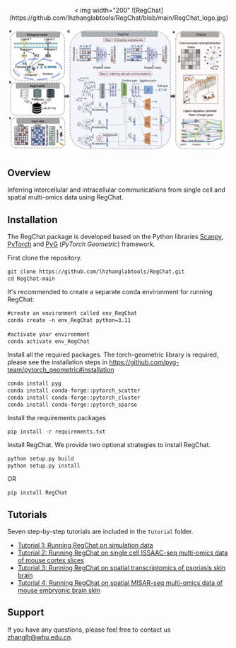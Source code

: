 <p align="center">
  < img width="200"  
    ![RegChat](https://github.com/lhzhanglabtools/RegChat/blob/main/RegChat_logo.jpg)
</p >


![RegChat_Overview](https://github.com/lhzhanglabtools/RegChat/blob/main/RegChat_overview.png)

## Overview

Inferring intercellular and intracellular communications from single cell and spatial multi-omics data using RegChat.


## Installation
The RegChat package is developed based on the Python libraries [Scanpy](https://scanpy.readthedocs.io/en/stable/), [PyTorch](https://pytorch.org/) and [PyG](https://github.com/pyg-team/pytorch_geometric) (*PyTorch Geometric*) framework.

First clone the repository. 

```
git clone https://github.com/lhzhanglabtools/RegChat.git
cd RegChat-main
```

It's recommended to create a separate conda environment for running RegChat:

```
#create an environment called env_RegChat
conda create -n env_RegChat python=3.11

#activate your environment
conda activate env_RegChat
```

Install all the required packages. The torch-geometric library is required, please see the installation steps in https://github.com/pyg-team/pytorch_geometric#installation
```
conda install pyg
conda install conda-forge::pytorch_scatter
conda install conda-forge::pytorch_cluster
conda install conda-forge::pytorch_sparse
```

Install the requirements packages

```
pip install -r requirements.txt
```

Install RegChat. We provide two optional strategies to install RegChat.

```
python setup.py build
python setup.py install
```
OR

```
pip install RegChat
```


## Tutorials

Seven step-by-step tutorials are included in the `Tutorial` folder.

- [Tutorial 1: Running RegChat on simulation data](https://github.com/lhzhanglabtools/RegChat/blob/main/tutorials/run_RegChat_on_simulation_data.ipynb)
- [Tutorial 2: Running RegChat on single cell ISSAAC-seq multi-omics data of mouse cortex slices](https://github.com/lhzhanglabtools/RegChat/blob/main/tutorials/run_RegChat_on_ISSAACseq_data.ipynb)
- [Tutorial 3: Running RegChat on spatial transcriptomics of psoriasis skin brain](https://github.com/lhzhanglabtools/RegChat/blob/main/tutorials/run_RegChat_on_psoriasis_data.ipynb)
- [Tutorial 4: Running RegChat on spatial MISAR-seq multi-omics data of mouse embryonic brain skin](https://github.com/lhzhanglabtools/RegChat/blob/main/tutorials/run_RegChat_on_MISARseq_data.ipynb)

## Support

If you have any questions, please feel free to contact us [zhanglh@whu.edu.cn](mailto:zhanglh@whu.edu.cn). 


